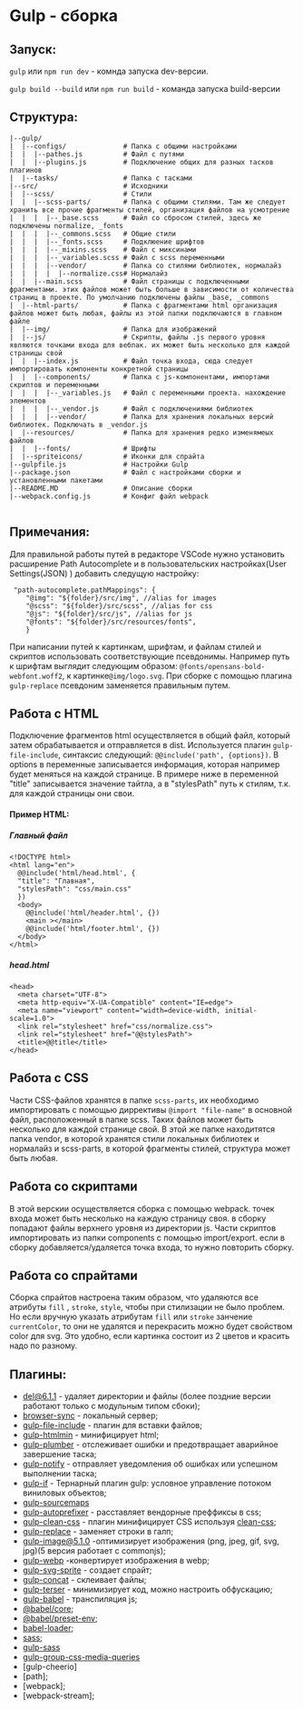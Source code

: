 # Gulp - сборка

## Запуск:

`gulp` или `npm run dev` - комнда запуска dev-версии.

`gulp build --build` или `npm run build` - команда запуска build-версии

## Структура:
```
|--gulp/       
|  |--configs/              # Папка с общими настройками
|  |  |--pathes.js          # Файл с путями
|  |  |--plugins.js         # Подключение общих для разных тасков плагинов
|  |--tasks/                # Папка с тасками
|--src/                     # Исходники
|  |--scss/                 # Стили
|  |  |--scss-parts/        # Папка с общими стилями. Там же следует хранить все прочие фрагменты стилей, организация файлов на усмотрение
|  |  |  |--_base.scss      # Файл со сбросом стилей, здесь же подключены normalize, _fonts
|  |  |  |--_commons.scss   # Общие стили
|  |  |  |--_fonts.scss     # Подклюение шрифтов
|  |  |  |--_mixins.scss    # Файл с миксинами
|  |  |  |--_variables.scss # Файл с scss переменными
|  |  |  |--vendor/         # Папка со стилями библиотек, нормалайз
|  |  |  |  |--normalize.css# Нормалайз
|  |  |--main.scss          # Файл страницы с подключенными фрагментами. этих файлов может быть больше в зависимости от количества страниц в проекте. По умолчанию подключены файлы _base, _commons
|  |--html-parts/           # Папка с фрагментами html организация файлов может быть любая, файлы из этой папки подключаются в главном файле
|  |--img/                  # Папка для изображений
|  |--js/                   # Скрипты, файлы .js первого уровня являются точками входа для вебпак. их может быть несколько для каждой страницы свой
|  |  |--index.js           # Файл точка входа, сюда следует импортировать компоненты конкретной страницы
|  |  |--components/        # Папка с js-компонентами, импортами скриптов и переменными
|  |  |  |--_variables.js   # Файл с переменными проекта. нахождение элементов
|  |  |  |--_vendor.js      # Файл с подключениями библиотек
|  |  |  |--vendor/         # Папка для хранения локальных версий библиотек. Подключать в _vendor.js
|  |--resources/            # Папка для хранения редко изменямеых файлов
|  |  |--fonts/             # Шрифты
|  |--spriteicons/          # Иконки для спрайта
|--gulpfile.js              # Настройки Gulp
|--package.json             # Файл с настройками сборки и установленными пакетами
|--README.MD                # Описание сборки
|--webpack.config.js        # Конфиг файл webpack


```

## Примечания:
Для правильной работы путей в редакторе VSCode нужно установить расширение Path Autocomplete и в пользовательских настройках(User Settings(JSON) ) добавить следущую настройку:
```
 "path-autocomplete.pathMappings": {
    "@img": "${folder}/src/img", //alias for images
    "@scss": "${folder}/src/scss", //alias for css
    "@js": "${folder}/src/js", //alias for js
    "@fonts": "${folder}/src/resources/fonts",
    }
```
При написании путей к картинкам, шрифтам, и файлам стилей и скриптов использовать соответствующие псевдонимы. Например путь к шрифтам выглядит следующим образом: `@fonts/opensans-bold-webfont.woff2`, к картинке`@img/logo.svg`. При сборке с помощью плагина `gulp-replace` псевдоним заменяется правильным путем.

## Работа с HTML
Подключение фрагментов html осуществляется в общий файл, который затем обрабатывается и отправляется в dist. Используется плагин `gulp-file-include`, синтаксис следующий:
`@@include('path', {options})`. В options в переменные записывается информация, которая например будет меняться на каждой странице. В примере ниже в переменной "title" записывается значение тайтла, а в "stylesPath" путь к стилям, т.к. для каждой страницы они свои.

  #### Пример HTML:
  ##### Главный файл
  ```
  <!DOCTYPE html>
  <html lang="en">
    @@include('html/head.html', {
    "title": "Главная",
    "stylesPath": "css/main.css"
    })
    <body>
      @@include('html/header.html', {})
      <main ></main>
      @@include('html/footer.html', {})
    </body>
  </html>
  ```
  ##### head.html
  ```
  <head>
    <meta charset="UTF-8">
    <meta http-equiv="X-UA-Compatible" content="IE=edge">
    <meta name="viewport" content="width=device-width, initial-scale=1.0">
    <link rel="stylesheet" href="css/normalize.css">
    <link rel="stylesheet" href="@@stylesPath">
    <title>@@title</title>
  </head>
  ```

## Работа с CSS
Части CSS-файлов хранятся в папке `scss-parts`, их необходимо импортировать с помощью диррективы `@import "file-name"` в основной файл, расположенный в папке scss. Таких файлов может быть несколько для каждой странице свой. В этой же папке находитятся папка vendor, в которой хранятся стили локальных библиотек и нормалайз и scss-parts, в которой фрагменты стилей, структура может быть любая.

## Работа со скриптами
В этой верскии осуществляется сборка с помощью webpack. точек входа может быть несколько на каждую страницу своя. в сборку попадают файлы верхнего уровня из директории js. Части скриптов импортировать из папки components с помощью import/export. если в сборку добавляется/удаляется точка входа, то нужно повторить сборку.

## Работа со спрайтами
Сборка спрайтов настроена таким образом, что удаляются все атрибуты `fill` , `stroke`, `style`, чтобы при стилизации не было проблем. Но если вручную указать атрибутам `fill` или `stroke` занчение `currentColor`, то они не удалятся и перекрасить можно будет свойством color для svg. Это удобно, если картинка состоит из 2 цветов и красить надо по разному.

## Плагины:
- [del@6.1.1](https://github.com/sindresorhus/del#readme) - удаляет директории и файлы (более поздние версии работают только с модульным типом сбоки);
- [browser-sync](https://browsersync.io/docs/api) - локальный сервер;
- [gulp-file-include](https://www.npmjs.com/package/gulp-file-include) - плагин для вставки файлов;
- [gulp-htmlmin](https://www.npmjs.com/package/gulp-htmlmin) - минифицирует html;
- [gulp-plumber](https://www.npmjs.com/package/gulp-plumber) - отслеживает ошибки и предотвращает аварийное завершение таска;
- [gulp-notify](https://www.npmjs.com/package/gulp-notify) - отправляет уведомления об ошибках или успешном выполнении таска;
- [gulp-if](https://github.com/robrich/gulp-if) - Тернарный плагин gulp: условное управление потоком виниловых объектов;
- [gulp-sourcemaps](https://github.com/gulp-sourcemaps/gulp-sourcemaps) 
- [gulp-autoprefixer](https://www.npmjs.com/package/gulp-autoprefixer) - расставляет вендорные преффиксы в css;
- [gulp-clean-css](https://github.com/scniro/gulp-clean-css) - плагин минифицирует CSS используя [clean-css](https://github.com/clean-css/clean-css);
- [gulp-replace](https://github.com/lazd/gulp-replace) - заменяет строки в галп;
- [gulp-image@5.1.0](https://github.com/1000ch/gulp-image) -оптимизирует изображения (png, jpeg, gif, svg, jpg)(5 версия работает с commonjs);
- [gulp-webp](https://github.com/sindresorhus/gulp-webp) -конвертирует изображения в webp;
- [gulp-svg-sprite](https://www.npmjs.com/package/gulp-svg-sprite) - создает спрайт;
- [gulp-concat](https://github.com/gulp-community/gulp-concat) - склеивает файлы;
- [gulp-terser](https://www.npmjs.com/package/gulp-terser) - минимизирует код, можно настроить обфускацию;
- [gulp-babel](https://www.npmjs.com/package/gulp-babel) - транспиляция js;
- [@babel/core](https://www.npmjs.com/package/@babel/core);
- [@babel/preset-env](https://www.npmjs.com/package/@babel/preset-env);
- [babel-loader](https://www.npmjs.com/package/babel-loader);
- [sass](https://www.npmjs.com/package/sass);
- [gulp-sass](https://www.npmjs.com/package/gulp-sass)
- [gulp-group-css-media-queries](https://www.npmjs.com/package/gulp-group-css-media-queries)
- [gulp-cheerio]
- [path];
- [webpack];
- [webpack-stream];

